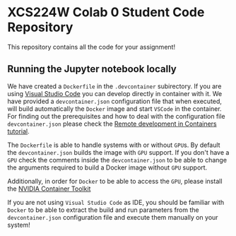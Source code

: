 # XCS224W Colab 0 Student Code Repository
This repository contains all the code for your assignment!

## Running the Jupyter notebook locally

We have created a `Dockerfile` in the `.devcontainer` subirectory. 
If you are using [Visual Studio Code](https://code.visualstudio.com/) 
you can develop directly in container with it. We have provided a 
 `devcontainer.json` configuration file that when executed, will
 build automatically the `Docker` image and start `VSCode` in the container.
 For finding out the prerequisites and how to deal with the configuration file 
 `devcontainer.json` please check the [Remote development in Containers tutorial](https://code.visualstudio.com/docs/remote/containers-tutorial).

 The `Dockerfile` is able to handle systems with or without `GPU`s. By default the 
 `devcontainer.json` builds the image with `GPU` support. If you don't have a `GPU`
 check the comments inside the `devcontainer.json` to be able to change the arguments
 required to build a Docker image without `GPU` support.

 Additionally, in order for `Docker` to be able to access the `GPU`, please install the 
 [NVIDIA Container Toolkit](https://docs.nvidia.com/datacenter/cloud-native/container-toolkit/install-guide.html#setting-up-nvidia-container-toolkit)

 If you are not using `Visual Studio Code` as IDE, you should be familiar with `Docker` 
 to be able to extract the build and run parameters from the `devcontainer.json` configuration file
 and execute them manually on your system! 